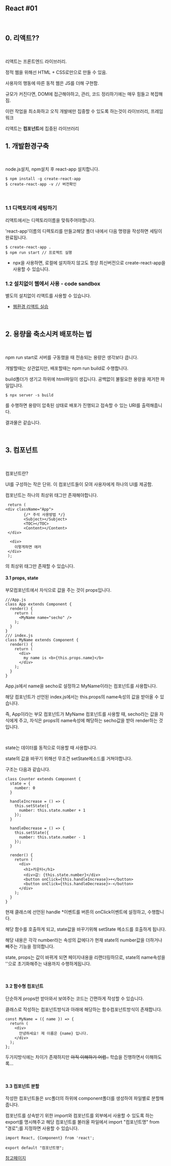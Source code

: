 ## React #01 

<br>

## 0. 리액트??

<br>

리액트는 프론트엔드 라이브러리.

정적 웹을 위해선 HTML + CSS로만으로 만들 수 있음.

사용자의 행동에 따른 동적 웹은 JS를 더해 구현함.

규모가 커진다면, DOM에 접근해야하고, 관리, 코드 정리하기에는 매우 힘들고 복잡해짐.

이런 작업을 최소화하고 오직 개발에만 집중할 수 있도록 하는것이 라이브러리, 프레임워크

리액트는 **컴포넌트**에 집중된 라이브러리









## 1. 개발환경구축

<br>

node.js설치, npm설치 후 react-app 설치합니다.

```
$ npm install -g create-react-app
$ create-react-app -v // 버전확인
```

<br>

### 1.1 디렉토리에 세팅하기

리액트에서는 디렉토리이름을 맞춰주어야합니다.

'react-app'이름의 디렉토리를 만들고해당 폴더 내에서 다음 명령을 작성하면 세팅이 완료됩니다.

```
$ create-react-app .
$ npm run start // 프로젝트 실행
```





+ npx을 사용하면, 로컬에 설치하지 않고도 항상 최신버전으로 create-react-app을 사용할 수 있습니다.



### 1.2 설치없이 웹에서 사용 - code sandbox

별도의 설치없이 리액트를 사용할 수 있습니다.

- [웹환경 리액트 실습](https://codesandbox.io/s/y2lrywpk21)

<br>

## 2. 용량을 축소시켜 배포하는 법

<br>

npm run start로 서버를 구동했을 때 전송되는 용량은 생각보다 큽니다.

개발할때는 상관없지만, 배포할때는 npm run build로 수행합니다. 

build폴더가 생기고 하위에 html파일이 생깁니다. 공백없이 불필요한 용량을 제거한 파일입니다.

```
$ npx server -s build
```

를 수행하면 용량이 압축된 상태로 배포가 진행되고 접속할 수 있는 URI를 출력해줍니다.

결과물은 같습니다.

<br>



## 3. 컴포넌트

<br>

컴포넌트란? 

UI를 구성하는 작은 단위. 이 컴포넌트들이 모여 사용자에게 하나의 UI를 제공함.

컴포넌트는 하나의 최상위 태그만 존재해야합니다.



```react
 return (  
<div className="App">
        {/* 주석 사용방법 */}
        <Subject></Subject>
        <TOC></TOC>
        <Content></Content>
 </div>
	
  <div>
	이렇게하면 에러
 </div>
 );
```

<div>의 최상위 태그만 존재할 수 있습니다.



<br>

#### 3.1 props, state

부모컴포넌트에서 자식으로 값을 주는 것이 props입니다.

```react
///App.js
class App extends Component {
  render() {
    return (
      <MyName name="secho" />
    );
  }
}
/// index.js
class MyName extends Component {
  render() {
    return (
      <div>
        my name is <b>{this.props.name}</b>
      </div>
    );
  }
}
```

App.js에서 name을 secho로 설정하고 MyName이라는 컴포넌트를 사용합니다.

해당 컴포넌트가 선언된 index.js에서는 this.props의 name속성의 값을 받아올 수 있습니다.

즉, App이라는 부모 컴포넌트가 MyName 컴포넌트를 사용할 때, secho라는 값을 자식에게 주고, 자식은 props의 name속성에 해당하는 secho값을 받아 render하는 것입니다.



<br>

state는 데이터를 동적으로 이용할 때 사용합니다.

state의 값을 바꾸기 위해선 무조건 setState메소드를 거쳐야합니다.

구조는 다음과 같습니다.

```react
class Counter extends Component {
  state = { 
    number: 0
  }

  handleIncrease = () => {
    this.setState({
      number: this.state.number + 1
    });
  }

  handleDecrease = () => {
    this.setState({
      number: this.state.number - 1
    });
  }

  render() {
    return (
      <div>
        <h1>카운터</h1>
        <div>값: {this.state.number}</div>
        <button onClick={this.handleIncrease}>+</button>
        <button onClick={this.handleDecrease}>-</button>
      </div>
    );
  }
}
```

현재 클래스에 선언된 handle *이벤트를 버튼의 onClick이벤트에 설정하고, 수행합니다.

해당 함수를 호출하게 되고, state값을 바꾸기위해 setState 메소드를 호출하게 됩니다.

해당 내용은 각각 number라는 속성의 값에다가 현재 state의 number값을 더하거나 빼주는 기능을 정의합니다.

state, props는 값이 바뀌게 되면 페이지내용을 리랜더링하므로, state의 name속성을 ''으로 초기화해주는 내용까지 수행하게됩니다.

<br>

#### 3.2 함수형 컴포넌트

단순하게 props만 받아와서 보여주는 코드는 간편하게 작성할 수 있습니다.

클래스로 작성하는 컴포넌트방식과 아래에 해당하는 함수컴포넌트방식이 존재합니다.

```react
const MyName = ({ name }) => {
  return (
    <div>
      안녕하세요! 제 이름은 {name} 입니다.
    </div>
  );
};
```

두가지방식에는 차이가 존재하지만 ~~아직 이해하기 어렵..~~ 학습을 진행하면서 이해하도록...



<br>

#### 3.3 컴포넌트 분할



작성한 컴포넌트들은 src폴더의 하위에 component폴더를 생성하여 파일별로 분할해줍니다.

컴포넌트를 상속받기 위한 import와 컴포넌트를 외부에서 사용할 수 있도록 하는 export를 명시해주고 해당 컴포넌트를 불러올 파일에서 import "컴포넌트명" from "경로";를 지정하면 사용할 수 있습니다.

```
import React, {Component} from 'react';

export default "컴포넌트명";
```





[참고페이지](https://velopert.com/3629)